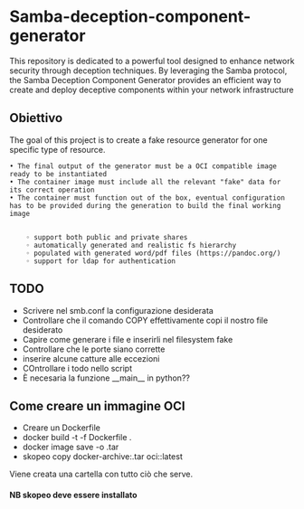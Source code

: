 # Samba-deception-component-generator
This repository is dedicated to a powerful tool designed to enhance network security through deception techniques. By leveraging the Samba protocol, the Samba Deception Component Generator provides an efficient way to create and deploy deceptive components within your network infrastructure
## Obiettivo
The goal of this project is to create a fake resource generator for one specific type of resource.

    • The final output of the generator must be a OCI compatible image ready to be instantiated
    • The container image must include all the relevant "fake" data for its correct operation
    • The container must function out of the box, eventual configuration has to be provided during the generation to build the final working image


        ◦ support both public and private shares
        ◦ automatically generated and realistic fs hierarchy
        ◦ populated with generated word/pdf files (https://pandoc.org/)
        ◦ support for ldap for authentication
## TODO
<ul>
<li>Scrivere nel smb.conf la configurazione desiderata</li>
<li>Controllare che il comando COPY effettivamente copi il nostro file desiderato</li>
<li>Capire come generare i file e inserirli nel filesystem fake</li>
<li>Controllare che le porte siano corrette</li>
<li>inserire alcune catture alle eccezioni</li>
<li>COntrollare i todo nello script</li>
<li>È necesaria la funzione __main__ in python??</li>
</ul>


## Come creare un immagine OCI
- Creare un Dockerfile
- docker build -t <nome> -f Dockerfile .
- docker image save -o <nome>.tar <nome>
- skopeo copy docker-archive:<nome>.tar oci:<nome>:latest

Viene creata una cartella con tutto ciò che serve.
#### NB skopeo deve essere installato
